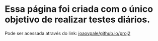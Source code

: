 <h1>Essa página foi criada com o único objetivo de realizar testes diários.</h1>

<p>Pode ser acessada através do link: <a href="https://joaovpale.github.io/proj2/" target="_blank">joaovpale/github.io/proj2</a></p>
